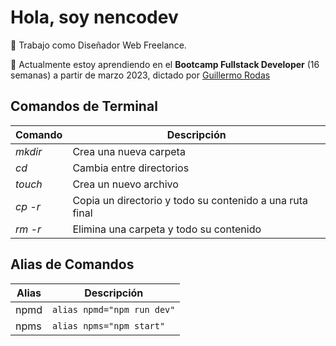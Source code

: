 # Hola, soy nencodev

🔭 Trabajo como Diseñador Web Freelance.

🌱 Actualmente estoy aprendiendo en el **Bootcamp Fullstack Developer** (16 semanas) a partir de marzo 2023, dictado por [Guillermo Rodas](https://guillermorodas.com)

## Comandos de Terminal
| Comando | Descripción |
| ------- | ----------- |
| *mkdir* | Crea una nueva carpeta |
| *cd* | Cambia entre directorios |
| *touch* | Crea un nuevo archivo |
| *cp -r* | Copia un directorio y todo su contenido a una ruta final |
| *rm -r* | Elimina una carpeta y todo su contenido |

## Alias de Comandos
| Alias | Descripción |
| --- | --- |
| npmd | ```alias npmd="npm run dev"``` |
| npms | ```alias npms="npm start"``` |